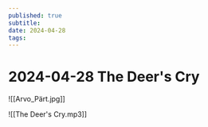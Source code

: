 ```yaml
---
published: true
subtitle: 
date: 2024-04-28
tags: 
---
```


# 2024-04-28 The Deer's Cry
![[Arvo_Pärt.jpg]]

![[The Deer's Cry.mp3]]